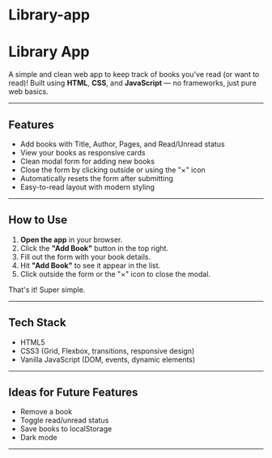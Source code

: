 # Library-app

# Library App

A simple and clean web app to keep track of books you've read (or want to read)! Built using **HTML**, **CSS**, and **JavaScript** — no frameworks, just pure web basics.

---

## Features

- Add books with Title, Author, Pages, and Read/Unread status
- View your books as responsive cards
- Clean modal form for adding new books
- Close the form by clicking outside or using the "×" icon
- Automatically resets the form after submitting
- Easy-to-read layout with modern styling

---

## How to Use

1. **Open the app** in your browser.
2. Click the **"Add Book"** button in the top right.
3. Fill out the form with your book details.
4. Hit **"Add Book"** to see it appear in the list.
5. Click outside the form or the "×" icon to close the modal.

That's it! Super simple.

---

## Tech Stack

- HTML5
- CSS3 (Grid, Flexbox, transitions, responsive design)
- Vanilla JavaScript (DOM, events, dynamic elements)

---

## Ideas for Future Features

- Remove a book
- Toggle read/unread status
- Save books to localStorage
- Dark mode

---




